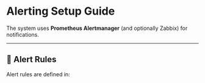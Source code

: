 # Alerting Setup Guide

The system uses **Prometheus Alertmanager** (and optionally Zabbix) for notifications.

---

## 🔹 Alert Rules

Alert rules are defined in:
